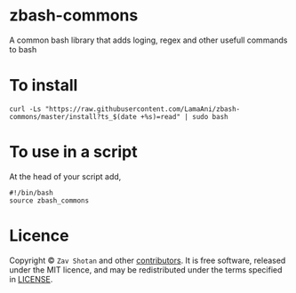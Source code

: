 # zbash-commons

A common bash library that adds loging, regex and other usefull commands to bash

# To install 

```shell
curl -Ls "https://raw.githubusercontent.com/LamaAni/zbash-commons/master/install?ts_$(date +%s)=read" | sudo bash
```

# To use in a script

At the head of your script add,
```shell
#!/bin/bash
source zbash_commons
```

# Licence

Copyright ©
`Zav Shotan` and other [contributors](../../graphs/contributors).
It is free software, released under the MIT licence, and may be redistributed under the terms specified in [LICENSE](LICENSE).
